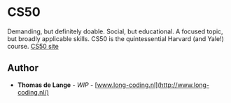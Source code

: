 # CS50

Demanding, but definitely doable. Social, but educational. A focused topic, but broadly applicable skills. CS50 is the quintessential Harvard (and Yale!) course. [CS50 site](https://cs50.harvard.edu/)

<!-- ##  -->

## Author

* **Thomas de Lange** - *WIP* - [www.long-coding.nl](http://www.long-coding.nl/)
